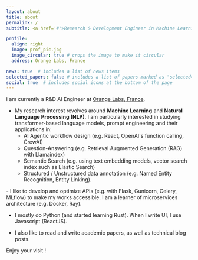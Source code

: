 ```yaml
---
layout: about
title: about
permalink: /
subtitle: <a href='#'>Research & Development Engineer in Machine Learning/Deep Learning </a>

profile:
  align: right
  image: prof_pic.jpg
  image_circular: true # crops the image to make it circular
  address: Orange Labs, France

news: true  # includes a list of news items
selected_papers: false # includes a list of papers marked as "selected={true}"
social: true  # includes social icons at the bottom of the page
---
```


I am currently a R&D AI Engineer at [Orange Labs, France](https://hellofuture.orange.com/fr/). 

- My research interest revolves around <b>Machine Learning</b> and <b>Natural Language Processing (NLP)</b>. I am particularly interested in studying transformer-based language models, prompt engineering and their applications in:
  - AI Agentic workflow design (e.g. React, OpenAI's function calling, CrewAI)
  - Question-Answering (e.g. Retrieval Augmented Generation (RAG) with Llamaindex)
  - Semantic Search (e.g. using text embedding models, vector search index such as Elastic Search)
  - Structured / Unstructured data annotation (e.g. Named Entity Recognition, Entity Linking).
<p></p>
- I like to develop and optimize APIs (e.g. with Flask, Gunicorn, Celery, MLflow) to make my works accessible. I am a learner of microservices architecture (e.g. Docker, Ray).

- I mostly do Python (and started learning Rust). When I write UI, I use Javascript (ReactJS).

- I also like to read and write academic papers, as well as technical blog posts.

Enjoy your visit ! 

<!-- Write your biography here. Tell the world about yourself. Link to your favorite [subreddit](http://reddit.com). You can put a picture in, too. The code is already in, just name your picture `prof_pic.jpg` and put it in the `img/` folder.

Put your address / P.O. box / other info right below your picture. You can also disable any these elements by editing `profile` property of the YAML header of your `_pages/about.md`. Edit `_bibliography/papers.bib` and Jekyll will render your [publications page](/al-folio/publications/) automatically.

Link to your social media connections, too. This theme is set up to use [Font Awesome icons](http://fortawesome.github.io/Font-Awesome/) and [Academicons](https://jpswalsh.github.io/academicons/), like the ones below. Add your Facebook, Twitter, LinkedIn, Google Scholar, or just disable all of them. -->
